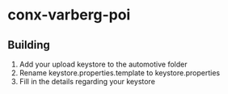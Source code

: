 # conx-varberg-poi

## Building
1. Add your upload keystore to the automotive folder
2. Rename keystore.properties.template to keystore.properties
3. Fill in the details regarding your keystore